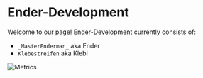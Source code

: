 # Ender-Development

Welcome to our page! Ender-Development currently consists of:
- `_MasterEnderman_` aka Ender
- `Klebestreifen` aka Klebi

![Metrics](https://metrics.lecoq.io/Ender-Development?template=classic&activity=1&base=header%2C%20activity%2C%20community%2C%20repositories%2C%20metadata&base.indepth=false&base.hireable=false&base.skip=false&activity=false&activity.limit=5&activity.load=300&activity.days=14&activity.visibility=all&activity.timestamps=true&activity.filter=all&config.timezone=Europe%2FBerlin)
